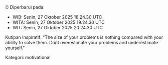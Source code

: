 ⏰ Diperbarui pada:
- WIB: Senin, 27 Oktober 2025 18.24.30 UTC
- WITA: Senin, 27 Oktober 2025 19.24.30 UTC
- WIT: Senin, 27 Oktober 2025 20.24.30 UTC

Kutipan Inspiratif:
"The size of your problems is nothing compared with your ability to solve them. Dont overestimate your problems and underestimate yourself."


Kategori: motivational


